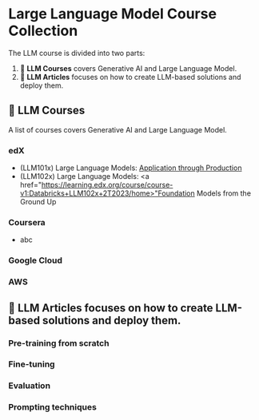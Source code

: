 # Large Language Model Course Collection

<p align="center"></p>

The LLM course is divided into two parts:

1. 🧩 **LLM Courses** covers Generative AI and Large Language Model.
2. 👷 **LLM Articles** focuses on how to create LLM-based solutions and deploy them.

## 📝 LLM Courses

A list of courses covers Generative AI and Large Language Model.
### edX
* (LLM101x) Large Language Models: <a href="https://learning.edx.org/course/course-v1:Databricks+LLM101x+3T2023/home">Application through Production</a>
* (LLM102x) Large Language Models: <a href="https://learning.edx.org/course/course-v1:Databricks+LLM102x+2T2023/home>"Foundation Models from the Ground Up</a>
### Coursera
* abc
### Google Cloud

### AWS

## 📝 LLM Articles focuses on how to create LLM-based solutions and deploy them. 

### Pre-training from scratch
### Fine-tuning
### Evaluation
### Prompting techniques 


